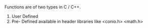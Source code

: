 Functions are of two types in C / C++.
1. User Defined
2. Pre- Defined available in header libraries like <conio.h> <cmath> <math.h>
